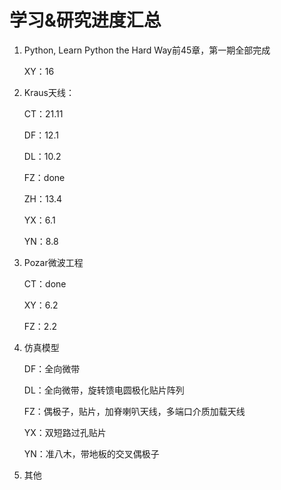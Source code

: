 # 学习&研究进度汇总

1. Python, Learn Python the Hard Way前45章，第一期全部完成

   XY：16

2. Kraus天线：

   CT：21.11

   DF：12.1

   DL：10.2

   FZ：done
   
   ZH：13.4
   
   YX：6.1
   
   YN：8.8
   
3. Pozar微波工程

   CT：done

   XY：6.2

   FZ：2.2

4. 仿真模型

   DF：全向微带

   DL：全向微带，旋转馈电圆极化贴片阵列

   FZ：偶极子，贴片，加脊喇叭天线，多端口介质加载天线

   YX：双短路过孔贴片

   YN：准八木，带地板的交叉偶极子

5. 其他

